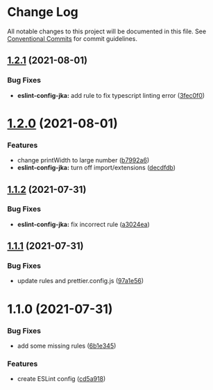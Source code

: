 # Change Log

All notable changes to this project will be documented in this file.
See [Conventional Commits](https://conventionalcommits.org) for commit guidelines.

## [1.2.1](https://github.com/jayakornk/eslint-config-jka/compare/v1.2.0...v1.2.1) (2021-08-01)


### Bug Fixes

* **eslint-config-jka:** add rule to fix typescript linting error ([3fec0f0](https://github.com/jayakornk/eslint-config-jka/commit/3fec0f00909cdfff29efe0d4c6398b35d7f6b8a6))





# [1.2.0](https://github.com/jayakornk/eslint-config-jka/compare/v1.1.2...v1.2.0) (2021-08-01)


### Features

* change printWidth to large number ([b7992a6](https://github.com/jayakornk/eslint-config-jka/commit/b7992a6806572646f7de6547cecdf3419f98b35d))
* **eslint-config-jka:** turn off import/extensions ([decdfdb](https://github.com/jayakornk/eslint-config-jka/commit/decdfdbaa14dc9dd9649e7cc90af702fc97ba208))





## [1.1.2](https://github.com/jayakornk/eslint-config-jka/compare/v1.1.1...v1.1.2) (2021-07-31)


### Bug Fixes

* **eslint-config-jka:** fix incorrect rule ([a3024ea](https://github.com/jayakornk/eslint-config-jka/commit/a3024ea7cf369768a48c8c6fa40d05db854dd68e))





## [1.1.1](https://github.com/jayakornk/eslint-config-jka/compare/v1.1.0...v1.1.1) (2021-07-31)


### Bug Fixes

* update rules and prettier.config.js ([97a1e56](https://github.com/jayakornk/eslint-config-jka/commit/97a1e56b1cdd1c81c5288cc3e5fca4ca015d7c65))





# 1.1.0 (2021-07-31)


### Bug Fixes

* add some missing rules ([6b1e345](https://github.com/jayakornk/eslint-config-jka/commit/6b1e3452b8dbef246be0180e234e2896e8e1f48e))


### Features

* create ESLint config ([cd5a918](https://github.com/jayakornk/eslint-config-jka/commit/cd5a9184e8204728d6fd82f66f1dd2159aa0fc6e))
